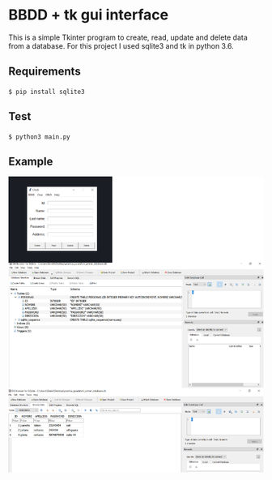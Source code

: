 # BBDD + tk gui interface
This is a simple Tkinter program to create, read, update and delete data from a database. For this project I used sqlite3 and tk in python 3.6.

## Requirements
`$ pip install sqlite3`

## Test
`$ python3 main.py`

## Example
<img src="./example/database.png" align="center"><br>